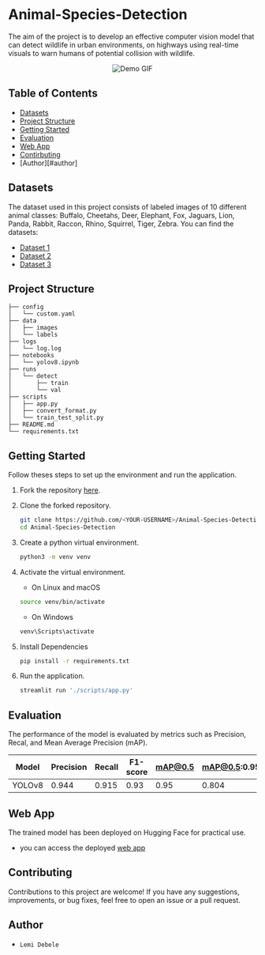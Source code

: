 # Animal-Species-Detection
The aim of the project is to develop an effective computer vision model that can detect wildlife in urban environments, on highways using real-time visuals to warn humans of potential collision with wildlife.

<p align="center">
  <img src="./demo/demo.gif" alt="Demo GIF">
</p>


## Table of Contents
- [Datasets](#datasets)
- [Project Structure](#project-structure)
- [Getting Started](#getting-started)
- [Evaluation](#evaluation)
- [Web App](#web-app)
- [Contirbuting](#contributing)
- [Author][#author]

## Datasets
The dataset used in this project consists of labeled images of 10 different animal classes: Buffalo, Cheetahs, Deer, Elephant, Fox, Jaguars, Lion, Panda, Rabbit, Raccon, Rhino, Squirrel, Tiger, Zebra. You can find the datasets: 
- [Dataset 1](https://www.kaggle.com/datasets/biancaferreira/african-wildlife)
- [Dataset 2](https://www.kaggle.com/datasets/brsdincer/danger-of-extinction-animal-image-set)
- [Dataset 3](https://www.kaggle.com/datasets/antoreepjana/animals-detection-images-dataset )

## Project Structure
    ├── config
    │   └── custom.yaml    
    ├── data
    │   ├── images         
    │   └── labels         
    ├── logs
    │   └── log.log      
    ├── notebooks
    │   └── yolov8.ipynb
    ├── runs
    │   └── detect
    │       ├── train
    │       └── val
    ├── scripts
    │   ├── app.py
    │   ├── convert_format.py
    │   └── train_test_split.py
    ├── README.md
    └── requirements.txt

## Getting Started
Follow theses steps to set up the environment and run the application.
1. Fork the repository [here](https://github.com/ldebele/animal-Species-Detection).
2. Clone the forked repository.
    ```bash
    git clone https://github.com/<YOUR-USERNAME>/Animal-Species-Detection
    cd Animal-Species-Detection
    ```

3. Create a python virtual environment.
    ``` bash
    python3 -m venv venv
    ```

4. Activate the virtual environment.

    - On Linux and macOS
    ``` bash
    source venv/bin/activate
    ```
    - On Windows
    ``` bash
    venv\Scripts\activate
    ```

5. Install Dependencies
    ```bash
    pip install -r requirements.txt
    ```
6. Run the application.
    ```python
    streamlit run './scripts/app.py'
    ```

## Evaluation
The performance of the model is evaluated by metrics such as Precision, Recal, and Mean Average Precision (mAP).

| Model   | Precision | Recall | F1-score | mAP@0.5 | mAP@0.5:0.95 |
|---------|-----------|--------|----------|---------|--------------|
| YOLOv8  |   0.944   |  0.915 |   0.93   |   0.95  |    0.804     |


## Web App
The trained model has been deployed on Hugging Face for practical use.
- you can access the deployed [web app](https://huggingface.co/spaces/ldebele/animal_detection_app)

## Contributing
Contributions to this project are welcome! If you have any suggestions, improvements, or bug fixes, feel free to open an issue or a pull request.

## Author
- `Lemi Debele`